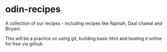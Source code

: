 # odin-recipes

A collection of our recipes - including recipes like Rajmah,
Daal chawal and Biryani. 

This will be a practice on using git, building basic html and
hosting it online for free via github. 
